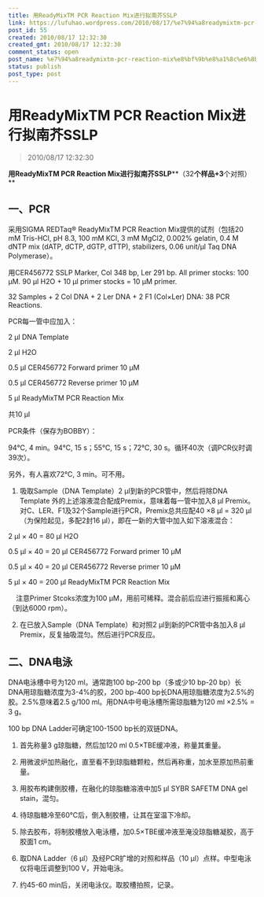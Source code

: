 ```yaml
---
title: 用ReadyMixTM PCR Reaction Mix进行拟南芥SSLP
link: https://lufuhao.wordpress.com/2010/08/17/%e7%94%a8readymixtm-pcr-reaction-mix%e8%bf%9b%e8%a1%8c%e6%8b%9f%e5%8d%97%e8%8a%a5sslp/
post_id: 55
created: 2010/08/17 12:32:30
created_gmt: 2010/08/17 12:32:30
comment_status: open
post_name: %e7%94%a8readymixtm-pcr-reaction-mix%e8%bf%9b%e8%a1%8c%e6%8b%9f%e5%8d%97%e8%8a%a5sslp
status: publish
post_type: post
---
```


# 用ReadyMixTM PCR Reaction Mix进行拟南芥SSLP

> 2010/08/17 12:32:30

 

**用ReadyMix****TM PCR Reaction Mix****进行拟南芥SSLP****（32****个样品+3****个对照）**

## 一、PCR 

采用SIGMA REDTaq® ReadyMixTM PCR Reaction Mix提供的试剂（包括20 mM Tris-HCl, pH 8.3, 100 mM KCl, 3 mM MgCl2, 0.002% gelatin, 0.4 M dNTP mix (dATP, dCTP, dGTP, dTTP), stabilizers, 0.06 unit/µl Taq DNA Polymerase）。 

用CER456772 SSLP Marker, Col 348 bp, Ler 291 bp. All primer stocks: 100 µM. 90 µl H2O + 10 µl primer stocks = 10 µM primer. 

32 Samples + 2 Col DNA + 2 Ler DNA + 2 F1 (Col×Ler) DNA: 38 PCR Reactions. 

PCR每一管中应加入： 

2 µl DNA Template 

2 µl H2O 

0.5 µl CER456772 Forward primer 10 µM 

0.5 µl CER456772 Reverse primer 10 µM 

5 µl ReadyMixTM PCR Reaction Mix 

共10 µl 

PCR条件（保存为BOBBY）： 

94℃, 4 min。94℃, 15 s；55℃, 15 s；72℃, 30 s。循环40次（调PCR仪时调39次）。 

另外，有人喜欢72℃, 3 min。可不用。 

1. 吸取Sample（DNA Template）2 µl到新的PCR管中，然后将除DNA Template 外的上述溶液混合配成Premix，意味着每一管中加入8 µl Premix。对C、LER、F1及32个Sample进行PCR，Premix总共应配40 ×8 µl = 320 µl（为保险起见，多配2封16 µl），即在一新的大管中加入如下溶液混合： 

2 µl × 40 = 80 µl H2O 

0.5 µl × 40 = 20 µl CER456772 Forward primer 10 µM 

0.5 µl × 40 = 20 µl CER456772 Reverse primer 10 µM 

5 µl × 40 = 200 µl ReadyMixTM PCR Reaction Mix 

    注意Primer Stcoks浓度为100 µM，用前可稀释。混合前后应进行振摇和离心（到达6000 rpm）。 

2. 在已放入Sample（DNA Template）和对照2 µl到新的PCR管中各加入8 µl Premix，反复抽吸混匀。然后进行PCR反应。 

## 二、DNA电泳 

DNA电泳槽中号为120 ml。通常跑100 bp-200 bp（多或少10 bp-20 bp）长DNA用琼脂糖浓度为3-4%的胶，200 bp-400 bp长DNA用琼脂糖浓度为2.5%的胶。2.5%意味着2.5 g/100 ml。用DNA中号电泳槽所需琼脂糖为120 ml ×2.5% = 3 g。 

100 bp DNA Ladder可确定100-1500 bp长的双链DNA。 

1. 首先称量3 g琼脂糖，然后加120 ml 0.5×TBE缓冲液，称量其重量。 

2. 用微波炉加热融化，直至看不到琼脂糖颗粒，然后再称重，加水至原加热前重量。 

3. 用胶布构建倒胶槽，在融化的琼脂糖溶液中加5 µl SYBR SAFETM DNA gel stain，混匀。 

4. 待琼脂糖冷至60℃后，倒入制胶槽，让其在室温下冷却。 

5. 除去胶布，将制胶槽放入电泳槽，加0.5×TBE缓冲液至淹没琼脂糖凝胶，高于胶面1 cm。 

6. 取DNA Ladder（6 µl）及经PCR扩增的对照和样品（10 µl）点样。中型电泳仪将电压调整到100 V，开始电泳。 

7. 约45-60 min后，关闭电泳仪。取胶槽拍照，记录。
